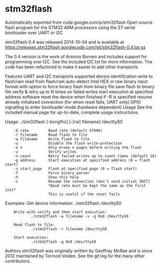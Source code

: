 # stm32flash
Automatically exported from code.google.com/p/stm32flash
Open source flash program for the STM32 ARM processors using the ST serial bootloader over UART or I2C

stm32flash 0.4 was released 2014-10-04 and is available at https://releases.stm32flash.googlecode.com/git/stm32flash-0.4.tar.gz

The 0.4 version is the work of Antonio Borneo and includes support for programming over I2C. See the included I2C.txt for more information. The code has been refactored to make it easier to add other transports.

Features
UART and I2C transports supported
device identification
write to flash/ram
read from flash/ram
auto-detect Intel HEX or raw binary input format with option to force binary
flash from binary file
save flash to binary file
verify & retry up to N times on failed writes
start execution at specified address
software reset the device when finished if -R is specified
resume already initialized connection (for when reset fails, UART only)
GPIO signalling to enter bootloader mode (hardware dependent)
Usage
See the included manual page for up-to-date, complete usage instructions.


Usage: ./stm32flash [-bvngfhc] [-[rw] filename] /dev/ttyS0

        -b rate         Baud rate (default 57600)
        -r filename     Read flash to file
        -w filename     Write flash to file
        -u              Disable the flash write-protection
        -e n            Only erase n pages before writing the flash
        -v              Verify writes
        -n count        Retry failed writes up to count times (default 10)
        -g address      Start execution at specified address (0 = flash start)
        -s start_page   Flash at specified page (0 = flash start)
        -f              Force binary parser
        -h              Show this help
        -c              Resume the connection (don't send initial INIT)
                        *Baud rate must be kept the same as the first init*
                        This is useful if the reset fails

Examples:
        Get device information:
                ./stm32flash /dev/ttyS0

        Write with verify and then start execution:
                ./stm32flash -w filename -v -g 0x0 /dev/ttyS0

        Read flash to file:
                ./stm32flash -r filename /dev/ttyS0

        Start execution:
                ./stm32flash -g 0x0 /dev/ttyS0
Authors
stm32flash was originally written by Geoffrey McRae and is since 2012 maintained by Tormod Volden. See the git log for the many other contributors.
